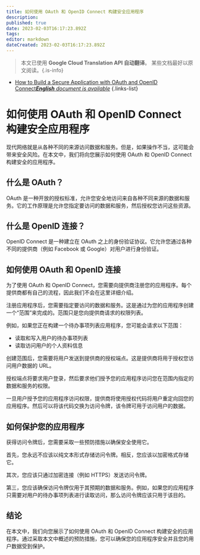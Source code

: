 ```yaml
---
title: 如何使用 OAuth 和 OpenID Connect 构建安全应用程序
description: 
published: true
date: 2023-02-03T16:17:23.892Z
tags: 
editor: markdown
dateCreated: 2023-02-03T16:17:23.892Z
---
```


> 本文已使用 **Google Cloud Translation API 自动翻译**。
某些文档最好以原文阅读。{.is-info}



- [How to Build a Secure Application with OAuth and OpenID Connect***English** document is available*](/en/Knowledge-base/Common/how-to-build-a-secure-application-with-oauth-and-openid-connect)
{.links-list}


# 如何使用 OAuth 和 OpenID Connect 构建安全应用程序

现代网络就是从各种不同的来源访问数据和服务。但是，如果操作不当，这可能会带来安全风险。在本文中，我们将向您展示如何使用 OAuth 和 OpenID Connect 构建安全的应用程序。

## 什么是 OAuth？

OAuth 是一种开放的授权标准，允许您安全地访问来自各种不同来源的数据和服务。它的工作原理是允许您指定要访问的数据和服务，然后授权您访问这些资源。

## 什么是 OpenID 连接？

OpenID Connect 是一种建立在 OAuth 之上的身份验证协议。它允许您通过各种不同的提供商（例如 Facebook 或 Google）对用户进行身份验证。

## 如何使用 OAuth 和 OpenID 连接

为了使用 OAuth 和 OpenID Connect，您需要向提供商注册您的应用程序。每个提供商都有自己的流程，因此我们不会在这里详细介绍。

注册应用程序后，您需要指定要访问的数据和服务。这是通过为您的应用程序创建一个“范围”来完成的。范围只是您向提供商请求的权限列表。

例如，如果您正在构建一个待办事项列表应用程序，您可能会请求以下范围：

- 读取和写入用户的待办事项列表
- 读取访问用户的个人资料信息

创建范围后，您需要将用户发送到提供商的授权端点。这是提供商将用于授权您访问用户数据的 URL。

授权端点将要求用户登录，然后要求他们授予您的应用程序访问您在范围内指定的数据和服务的权限。

一旦用户授予您的应用程序访问权限，提供商将使用授权代码将用户重定向回您的应用程序。然后可以将该代码交换为访问令牌，该令牌可用于访问用户的数据。

## 如何保护您的应用程序

获得访问令牌后，您需要采取一些预防措施以确保安全使用它。

首先，您永远不应该以纯文本形式存储访问令牌。相反，您应该以加密格式存储它。

其次，您应该只通过加密连接（例如 HTTPS）发送访问令牌。

第三，您应该确保访问令牌仅用于其预期的数据和服务。例如，如果您的应用程序只需要对用户的待办事项列表进行读取访问，那么访问令牌应该只用于该目的。

## 结论

在本文中，我们向您展示了如何使用 OAuth 和 OpenID Connect 构建安全的应用程序。通过采取本文中概述的预防措施，您可以确保您的应用程序安全并且您的用户数据受到保护。